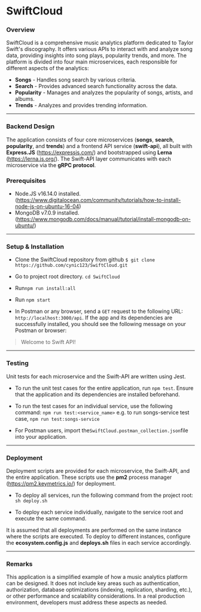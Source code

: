# SwiftCloud
### Overview
SwiftCloud is a comprehensive music analytics platform dedicated to Taylor Swift's discography. It offers various APIs to interact with and analyze song data, providing insights into song plays, popularity trends, and more. The platform is divided into four main microservices, each responsible for different aspects of the analytics:
- **Songs** -  Handles song search by various criteria.
- **Search** - Provides advanced search functionality across the data.
- **Popularity** - Manages and analyzes the popularity of songs, artists, and albums.
- **Trends** - Analyzes and provides trending information.


------------
### Backend Design
The application consists of four core microservices (**songs**, **search**, **popularity**, and **trends**) and a frontend API service (**swift-api**), all built with **Express.JS** (https://expressjs.com/) and bootstrapped using **Lerna** (https://lerna.js.org/). The Swift-API layer communicates with each microservice via the **gRPC protocol**.
### Prerequisites
- Node.JS v16.14.0 installed. (https://www.digitalocean.com/community/tutorials/how-to-install-node-js-on-ubuntu-16-04)
- MongoDB v7.0.9 installed. (https://www.mongodb.com/docs/manual/tutorial/install-mongodb-on-ubuntu/)


------------
### Setup & Installation
- Clone the SwiftCloud repository from github
`$ git clone https://github.com/cynic123/SwiftCloud.git`

- Go to project root directory.
`cd SwiftCloud`

- Run`npm run install:all`

- Run `npm start`

- In Postman or any browser, send a `GET` request to the following URL: `http://localhost:3000/api`.
If the app and its dependencies are successfully installed, you should see the following message on your Postman or browser:
 >Welcome to Swift API!

---------
### Testing
Unit tests for each microservice and the Swift-API are written using Jest.
- To run the unit test cases for the entire application, run 
`npm test`. 
Ensure that the application and its dependencies are installed beforehand.

- To run the test cases for an individual service, use the following command:
`npm run test:<service_name>`
e.g. to run songs-service test case, `npm run test:songs-service`

- For Postman users, import the`SwiftCloud.postman_collection.json`file into your application.

------
### Deployment
Deployment scripts are provided for each microservice, the Swift-API, and the entire application. These scripts use the **pm2** process manager (https://pm2.keymetrics.io/) for deployment. 
- To deploy all services, run the following command from the project root: 
`sh deploy.sh`

- To deploy each service individually, navigate to the service root and execute the same command.

It is assumed that all deployments are performed on the same instance where the scripts are executed. To deploy to different instances, configure the **ecosystem.config.js**  and **deploys.sh** files in each service accordingly.

-----
### Remarks
This application is a simplified example of how a music analytics platform can be designed. It does not include key areas such as authentication, authorization, database optimizations (indexing, replication, sharding, etc.), or other performance and scalability considerations. In a real production environment, developers must address these aspects as needed.